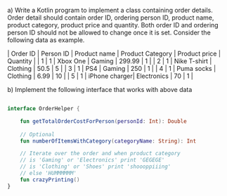  a) Write a Kotlin program to implement a class containing order details. Order detail should contain order ID,
 ordering person ID, product name, product category, product price and quantity. Both order ID and ordering person
 ID should not be allowed to change once it is set. Consider the following data as example.

 | Order ID | Person ID | Product name  | Product Category  | Product price | Quantity  |
 | 1        | 1         | Xbox One      | Gaming            | 299.99        | 1         |
 | 2        | 1         | Nike T-shirt  | Clothing          | 50.5          | 5         |
 | 3        | 1         | PS4           | Gaming            | 250           | 1         |
 | 4        | 1         | Puma socks    | Clothing          | 6.99          | 10        |
 | 5        | 1         | iPhone charger| Electronics       | 70            | 1         |

 b) Implement the following interface that works with above data
    
```kotlin

interface OrderHelper {

    fun getTotalOrderCostForPerson(personId: Int): Double
    
    // Optional
    fun numberOfItemsWithCategory(categoryName: String): Int

    // Iterate over the order and when product category
    // is 'Gaming' or 'Electronics' print 'GEGEGE'
    // is 'Clothing' or 'Shoes' print 'shoooppiiing'
    // else 'HUMMMMMM'
    fun crazyPrinting()
}

```